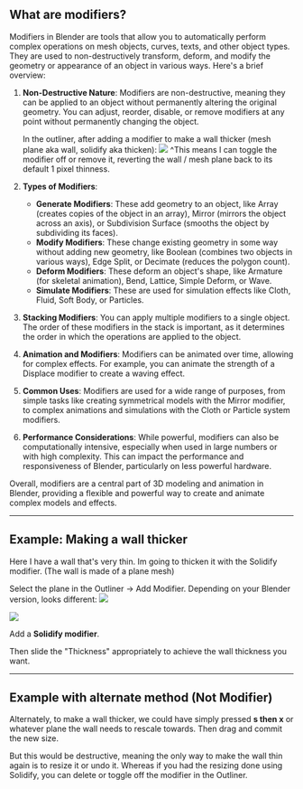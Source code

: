 
## What are modifiers?

Modifiers in Blender are tools that allow you to automatically perform complex operations on mesh objects, curves, texts, and other object types. They are used to non-destructively transform, deform, and modify the geometry or appearance of an object in various ways. Here's a brief overview:

1. **Non-Destructive Nature**: Modifiers are non-destructive, meaning they can be applied to an object without permanently altering the original geometry. You can adjust, reorder, disable, or remove modifiers at any point without permanently changing the object.
   
   In the outliner, after adding a modifier to make a wall thicker (mesh plane aka wall, solidify aka thicken):
   ![](https://i.imgur.com/mc3yM7c.png)
^This means I can toggle the modifier off or remove it, reverting the wall / mesh plane back to its default 1 pixel thinness.

2. **Types of Modifiers**:
   - **Generate Modifiers**: These add geometry to an object, like Array (creates copies of the object in an array), Mirror (mirrors the object across an axis), or Subdivision Surface (smooths the object by subdividing its faces).
   - **Modify Modifiers**: These change existing geometry in some way without adding new geometry, like Boolean (combines two objects in various ways), Edge Split, or Decimate (reduces the polygon count).
   - **Deform Modifiers**: These deform an object's shape, like Armature (for skeletal animation), Bend, Lattice, Simple Deform, or Wave.
   - **Simulate Modifiers**: These are used for simulation effects like Cloth, Fluid, Soft Body, or Particles.

3. **Stacking Modifiers**: You can apply multiple modifiers to a single object. The order of these modifiers in the stack is important, as it determines the order in which the operations are applied to the object.

4. **Animation and Modifiers**: Modifiers can be animated over time, allowing for complex effects. For example, you can animate the strength of a Displace modifier to create a waving effect.

5. **Common Uses**: Modifiers are used for a wide range of purposes, from simple tasks like creating symmetrical models with the Mirror modifier, to complex animations and simulations with the Cloth or Particle system modifiers.

6. **Performance Considerations**: While powerful, modifiers can also be computationally intensive, especially when used in large numbers or with high complexity. This can impact the performance and responsiveness of Blender, particularly on less powerful hardware.

Overall, modifiers are a central part of 3D modeling and animation in Blender, providing a flexible and powerful way to create and animate complex models and effects.


----

## Example: Making a wall thicker

Here I have a wall that's very thin. Im going to thicken it with the Solidify modifier. (The wall is made of a plane mesh)

Select the plane in the Outliner -> Add Modifier. 
Depending on your Blender version, looks different:
![](https://i.imgur.com/TnaNfpD.png)

![](https://i.imgur.com/IkHfdB1.png)


Add a **Solidify modifier**.

Then slide the "Thickness" appropriately to achieve the wall thickness you want.

---

## Example with alternate method (Not Modifier)

Alternately, to make a wall thicker, we could have simply pressed **s then x** or whatever plane the wall needs to rescale towards. Then drag and commit the new size.

But this would be destructive, meaning the only way to make the wall thin again is to resize it or undo it. Whereas if you had the resizing done using Solidify, you can delete or toggle off the modifier in the Outliner.